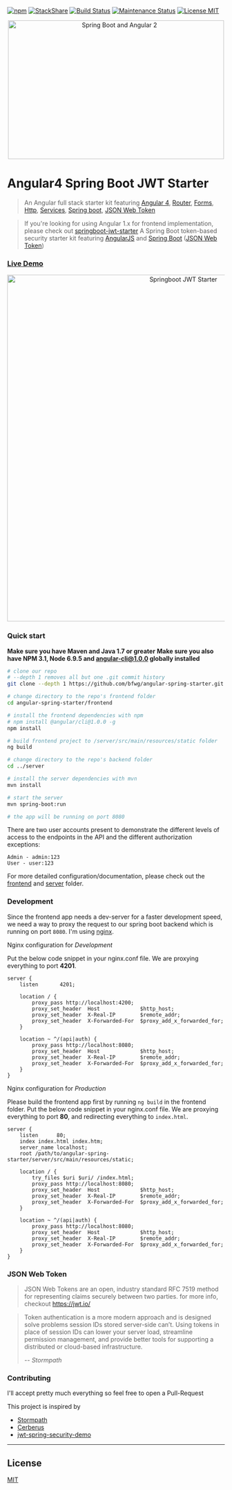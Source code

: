 [![npm](https://img.shields.io/badge/demo-online-ed1c46.svg)](http://angular-spring-starter.fanjin.computer/)
[![StackShare](https://img.shields.io/badge/tech-stack-0690fa.svg?style=flat)](https://stackshare.io/bfwg/angular4-spring-boot-jwt-starter)
[![Build Status](https://travis-ci.org/bfwg/angular-spring-starter.svg?branch=master)](https://travis-ci.org/bfwg/angular-spring-starter)
[![Maintenance Status][status-image]][status-url]
[![License MIT](https://img.shields.io/badge/license-MIT-blue.svg)](https://github.com/bfwg/angular-spring-jwt-starter/blob/master/LICENSE)

<p align="center">
  <a href="http://angular-spring-starter.fanjin.computer" target="_blank">
    <img src="https://cloud.githubusercontent.com/assets/12819525/26094670/b0f6f192-39cf-11e7-8048-ab710b3dc1d1.png" alt="Spring Boot and Angular 2" width="500" height="320"/>
  </a>
</p>

# Angular4 Spring Boot JWT Starter
> An Angular full stack starter kit featuring [Angular 4](https://angular.io), [Router](https://angular.io/docs/ts/latest/guide/router.html), [Forms](https://angular.io/docs/ts/latest/guide/forms.html),
[Http](https://angular.io/docs/ts/latest/guide/server-communication.html),
[Services](https://gist.github.com/gdi2290/634101fec1671ee12b3e#_follow_@AngularClass_on_twitter),
[Spring boot](https://projects.spring.io/spring-boot/),
[JSON Web Token](https://jwt.io/)

> If you're looking for using Angular 1.x for frontend implementation, please check out [springboot-jwt-starter](https://github.com/bfwg/springboot-jwt-starter)
> A Spring Boot token-based security starter kit featuring [AngularJS](https://angularjs.org/) and [Spring Boot](https://projects.spring.io/spring-boot/) ([JSON Web Token](https://jwt.io/))
### [Live Demo](http://angular-spring-starter.fanjin.computer)
<p align="center">
    <img width="800" alt="Springboot JWT Starter" src="https://cloud.githubusercontent.com/assets/12819525/26290994/3895daca-3e60-11e7-9465-421e0b029343.png">
</p>

### Quick start
**Make sure you have Maven and Java 1.7 or greater**
**Make sure you also have NPM 3.1, Node 6.9.5 and angular-cli@1.0.0 globally installed**
```bash
# clone our repo
# --depth 1 removes all but one .git commit history
git clone --depth 1 https://github.com/bfwg/angular-spring-starter.git

# change directory to the repo's frontend folder
cd angular-spring-starter/frontend

# install the frontend dependencies with npm
# npm install @angular/cli@1.0.0 -g
npm install

# build frontend project to /server/src/main/resources/static folder
ng build

# change directory to the repo's backend folder
cd ../server

# install the server dependencies with mvn
mvn install

# start the server
mvn spring-boot:run

# the app will be running on port 8080
```

There are two user accounts present to demonstrate the different levels of access to the endpoints in
the API and the different authorization exceptions:
```
Admin - admin:123
User - user:123
```

For more detailed configuration/documentation, please check out the [frontend][frontend-doc] and [server][server-doc] folder.

### Development
Since the frontend app needs a dev-server for a faster development speed, we need a way to proxy the request to our spring boot backend which is running on port `8080`. I'm using [nginx](https://www.nginx.com/).

Nginx configuration for *Development* 

Put the below code snippet in your nginx.conf file.
We are proxying everything to port **4201**.
```
server {
    listen       4201;

    location / {
        proxy_pass http://localhost:4200;
        proxy_set_header  Host             $http_host;
        proxy_set_header  X-Real-IP        $remote_addr;
        proxy_set_header  X-Forwarded-For  $proxy_add_x_forwarded_for;
    }

    location ~ ^/(api|auth) {
        proxy_pass http://localhost:8080;
        proxy_set_header  Host             $http_host;
        proxy_set_header  X-Real-IP        $remote_addr;
        proxy_set_header  X-Forwarded-For  $proxy_add_x_forwarded_for;
    }
}
```
Nginx configuration for *Production* 

Please build the frontend app first by running `ng build` in the frontend folder. 
Put the below code snippet in your nginx.conf file.
We are proxying everything to port **80**, and redirecting everything to `index.html`.
```
server {
    listen      80;
    index index.html index.htm;
    server_name localhost;
    root /path/to/angular-spring-starter/server/src/main/resources/static;

    location / {
        try_files $uri $uri/ /index.html;
        proxy_pass http://localhost:8080;
        proxy_set_header  Host             $http_host;
        proxy_set_header  X-Real-IP        $remote_addr;
        proxy_set_header  X-Forwarded-For  $proxy_add_x_forwarded_for;
    }
    
    location ~ ^/(api|auth) {
        proxy_pass http://localhost:8080;
        proxy_set_header  Host             $http_host;
        proxy_set_header  X-Real-IP        $remote_addr;
        proxy_set_header  X-Forwarded-For  $proxy_add_x_forwarded_for;
    }
}
```


### JSON Web Token
> JSON Web Tokens are an open, industry standard RFC 7519 method for representing claims securely between two parties.
for more info, checkout https://jwt.io/

> Token authentication is a more modern approach and is designed solve problems session IDs stored server-side can’t. Using tokens in place of session IDs can lower your server load, streamline permission management, and provide better tools for supporting a distributed or cloud-based infrastructure.
>
> -- <cite>Stormpath</cite>

### Contributing
I'll accept pretty much everything so feel free to open a Pull-Request

This project is inspired by
- [Stormpath](https://stormpath.com/blog/token-auth-spa)
- [Cerberus](https://github.com/brahalla/Cerberus)
- [jwt-spring-security-demo](https://github.com/szerhusenBC/jwt-spring-security-demo)

___

## License
 [MIT](/LICENSE)


[frontend-doc]: https://github.com/bfwg/angular-spring-jwt-starter/tree/master/frontend
[server-doc]: https://github.com/bfwg/angular-spring-jwt-starter/tree/master/server
[status-image]: https://img.shields.io/badge/status-maintained-brightgreen.svg
[status-url]: https://github.com/bfwg/angular-spring-jwt-starter

